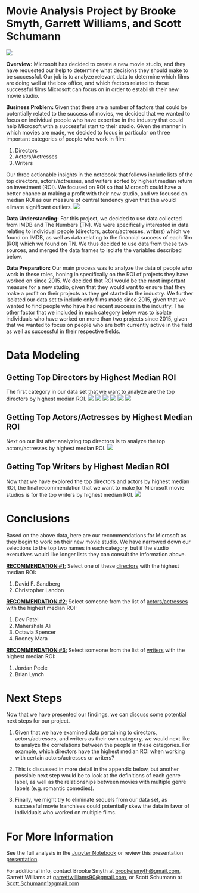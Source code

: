 # Movie Analysis Project by Brooke Smyth, Garrett Williams, and Scott Schumann
<img src="./Images/Microsoft.webp">

**Overview:** Microsoft has decided to create a new movie studio, and they have requested our help to determine what decisions they should make to be successful. Our job is to analyze relevant data to determine which films are doing well at the box office, and which factors related to these successful films Microsoft can focus on in order to establish their new movie studio. 

**Business Problem:** Given that there are a number of factors that could be potentially related to the success of movies, we decided that we wanted to focus on individual people who have expertise in the industry that could help Microsoft with a successful start to their studio. Given the manner in which movies are made, we decided to focus in particular on three important categories of people who work in film:

1) Directors
2) Actors/Actresses
3) Writers

Our three actionable insights in the notebook that follows include lists of the top directors, actors/actresses, and writers sorted by highest median return on investment (ROI). We focused on ROI so that Microsoft could have a better chance at making a profit with their new studio, and we focused on median ROI as our measure of central tendency given that this would elimate significant outliers.
<img src="./Images/movies_films_reel_clapboard.jpeg">

**Data Understanding:** For this project, we decided to use data collected from IMDB and The Numbers (TN). We were specifically interested in data relating to individual people (directors, actors/actresses, writers) which we found on IMDB, as well as data relating to the financial success of each film (ROI) which we found on TN. We thus decided to use data from these two sources, and merged the data frames to isolate the variables described below.

**Data Preparation:** Our main process was to analyze the data of people who work in these roles, honing in specifically on the ROI of projects they have worked on since 2015. We decided that ROI would be the most important measure for a new studio, given that they would want to ensure that they make a profit on their projects as they get started in the industry. We further isolated our data set to include only films made since 2015, given that we wanted to find people who have had recent success in the industry. The other factor that we included in each category below was to isolate individuals who have worked on more than two projects since 2015, given that we wanted to focus on people who are both currently active in the field as well as successful in their respective fields.

# Data Modeling
## Getting Top Directors by Highest Median ROI
The first category in our data set that we want to analyze are the top directors by highest median ROI.
<img src="./Images/Directors_median.png">
<img src="./Images/Sandberg.png">
<img src="./Images/Landon.png">
<img src="./Images/Gray.png">
<img src="./Images/Chu.png">
<img src="./Images/Spielberg.png">

## Getting Top Actors/Actresses by Highest Median ROI
Next on our list after analyzing top directors is to analyze the top actors/actresses by highest median ROI.
<img src="./Images/Actors.png">

## Getting Top Writers by Highest Median ROI
Now that we have explored the top directors and actors by highest median ROI, the final recommendation that we want to make for Microsoft movie studios is for the top writers by highest median ROI.
<img src="./Images/writers_median.png">

# Conclusions
Based on the above data, here are our recommendations for Microsoft as they begin to work on their new movie studio. We have narrowed down our selections to the top two names in each category, but if the studio executives would like longer lists they can consult the information above.

<u>**RECOMMENDATION #1**:</u> Select one of these <u>directors</u> with the highest median ROI:
1) David F. Sandberg
2) Christopher Landon

<u>**RECOMMENDATION #2**:</u> Select someone from the list of <u>actors/actresses</u> with the highest median ROI:
1) Dev Patel
2) Mahershala Ali
1) Octavia Spencer
2) Rooney Mara

<u>**RECOMMENDATION #3**:</u> Select someone from the list of <u>writers</u> with the highest median ROI:
1) Jordan Peele
2) Brian Lynch

# Next Steps
Now that we have presented our findings, we can discuss some potential next steps for our project. 

1) Given that we have examined data pertaining to directors, actors/actresses, and writers as their own category, we would next like to analyze the correlations between the people in these categories. For example, which directors have the highest median ROI when working with certain actors/actresses or writers?

2) This is discussed in more detail in the appendix below, but another possible next step would be to look at the definitions of each genre label, as well as the relationships between movies with multiple genre labels (e.g. romantic comedies).

3) Finally, we might try to eliminate sequels from our data set, as successful movie franchises could potentially skew the data in favor of individuals who worked on multiple films.

# For More Information
See the full analysis in the [Jupyter Notebook](https://github.com/Shoemaker703/Movie_Analysis_Project/blob/main/Earth_Movie_Analysis_Project.ipynb) or review this presentation [presentation](https://docs.google.com/presentation/d/1AM7aVhYayuelQkxb7moxlukdQMellhBmODQ_TJS7NkM/edit#slide=id.p).

For additional info, contact Brooke Smyth at brookejsmyth@gmail.com, Garrett Williams at garrettwilliams90@gmail.com, or Scott Schumann at Scott.Schumann1@gmail.com